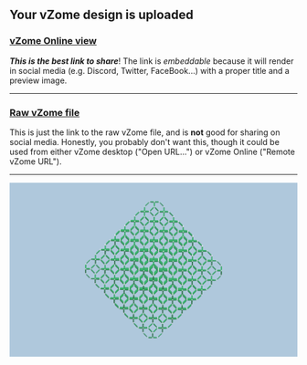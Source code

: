 ## Your vZome design is uploaded

### [vZome Online view][embed]

***This is the best link to share***!  The link is *embeddable* because it will render in social media (e.g. Discord, Twitter, FaceBook...) with a proper title and a preview image.

---

### [Raw vZome file][raw]

This is just the link to the raw vZome file, and is **not** good for
sharing on social media.
Honestly, you probably don't want this, though it could be used from either
vZome desktop ("Open URL...") or vZome Online ("Remote vZome URL").

---

![Image](<TO-Array-as-RD.png>)


[embed]: <https://vzome.com/app/embed.py?url=https://raw.githubusercontent.com/John-Kostick/vzome-sharing/main/2021/08/29/10-12-28-TO-Array-as-RD/TO-Array-as-RD.vZome>
[raw]: <https://raw.githubusercontent.com/John-Kostick/vzome-sharing/main/2021/08/29/10-12-28-TO-Array-as-RD/TO-Array-as-RD.vZome>
